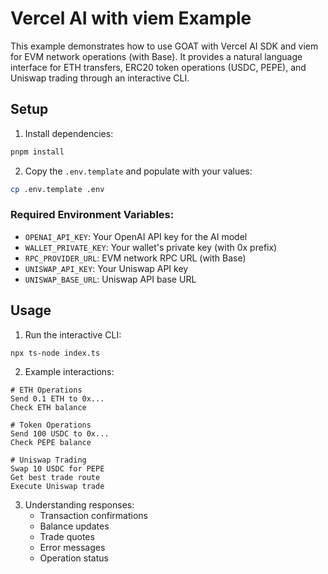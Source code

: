 # Vercel AI with viem Example

This example demonstrates how to use GOAT with Vercel AI SDK and viem for EVM network operations (with Base). It provides a natural language interface for ETH transfers, ERC20 token operations (USDC, PEPE), and Uniswap trading through an interactive CLI.

## Setup

1. Install dependencies:
```bash
pnpm install
```

2. Copy the `.env.template` and populate with your values:
```bash
cp .env.template .env
```

### Required Environment Variables:
- `OPENAI_API_KEY`: Your OpenAI API key for the AI model
- `WALLET_PRIVATE_KEY`: Your wallet's private key (with 0x prefix)
- `RPC_PROVIDER_URL`: EVM network RPC URL (with Base)
- `UNISWAP_API_KEY`: Your Uniswap API key
- `UNISWAP_BASE_URL`: Uniswap API base URL

## Usage

1. Run the interactive CLI:
```bash
npx ts-node index.ts
```

2. Example interactions:
```
# ETH Operations
Send 0.1 ETH to 0x...
Check ETH balance

# Token Operations
Send 100 USDC to 0x...
Check PEPE balance

# Uniswap Trading
Swap 10 USDC for PEPE
Get best trade route
Execute Uniswap trade
```

3. Understanding responses:
   - Transaction confirmations
   - Balance updates
   - Trade quotes
   - Error messages
   - Operation status
